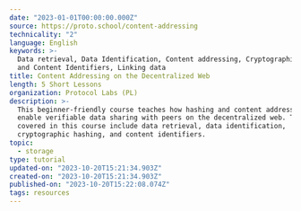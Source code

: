 ```yaml
---
date: "2023-01-01T00:00:00.000Z"
source: https://proto.school/content-addressing
technicality: "2"
language: English
keywords: >-
  Data retrieval, Data Identification, Content addressing, Cryptographic hashing
  and Content Identifiers, Linking data
title: Content Addressing on the Decentralized Web
length: 5 Short Lessons
organization: Protocol Labs (PL)
description: >-
  This beginner-friendly course teaches how hashing and content addressing
  enable verifiable data sharing with peers on the decentralized web. Topics
  covered in this course include data retrieval, data identification,
  cryptographic hashing, and content identifiers.
topic:
  - storage
type: tutorial
updated-on: "2023-10-20T15:21:34.903Z"
created-on: "2023-10-20T15:21:34.903Z"
published-on: "2023-10-20T15:22:08.074Z"
tags: resources
---
```

